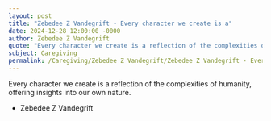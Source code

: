 ```yaml
---
layout: post
title: "Zebedee Z Vandegrift - Every character we create is a"
date: 2024-12-28 12:00:00 -0000
author: Zebedee Z Vandegrift
quote: "Every character we create is a reflection of the complexities of humanity, offering insights into our own nature."
subject: Caregiving
permalink: /Caregiving/Zebedee Z Vandegrift/Zebedee Z Vandegrift - Every character we create is a
---
```


Every character we create is a reflection of the complexities of humanity, offering insights into our own nature.

- Zebedee Z Vandegrift
